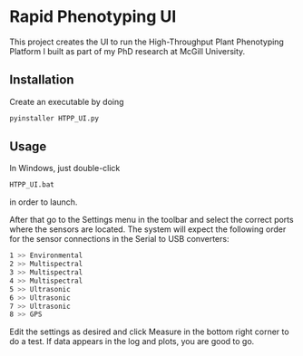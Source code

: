 # Rapid Phenotyping UI

This project creates the UI to run the High-Throughput Plant Phenotyping
Platform I built as part of my PhD research at McGill University.

## Installation

Create an executable by doing
```bash
pyinstaller HTPP_UI.py
```

## Usage

In Windows, just double-click
```bash
HTPP_UI.bat
```
in order to launch.

After that go to the Settings menu in the toolbar and select
the correct ports where the sensors are located.
The system will expect the following order for the sensor connections
in the Serial to USB converters:
```bash
1 >> Environmental
2 >> Multispectral
3 >> Multispectral
4 >> Multispectral
5 >> Ultrasonic
6 >> Ultrasonic
7 >> Ultrasonic
8 >> GPS
```

Edit the settings as desired and click Measure in the bottom right corner to do
a test. If data appears in the log and plots, you are good to go.